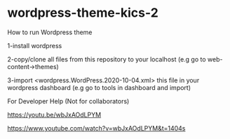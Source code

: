 # wordpress-theme-kics-2
How to run Wordpress theme

1-install wordpress

2-copy/clone all files from this repository to your localhost (e.g go to web-content->themes)

3-import <wordpress.WordPress.2020-10-04.xml> this file in your wordpress dashboard (e.g go to tools in dashboard and import)



For Developer Help (Not for collaborators) 

https://youtu.be/wbJxAOdLPYM 

https://www.youtube.com/watch?v=wbJxAOdLPYM&t=1404s
